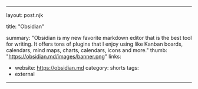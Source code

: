 ---

layout: post.njk

title: "Obsidian"

summary: "Obsidian is my new favorite markdown editor that is the best tool for writing. It offers tons of plugins that I enjoy using like Kanban boards, calendars, mind maps, charts, calendars, icons and more."
thumb: "https://obsidian.md/images/banner.png"
links:
- website: https://obsidian.md
category: shorts
tags:
- external
---